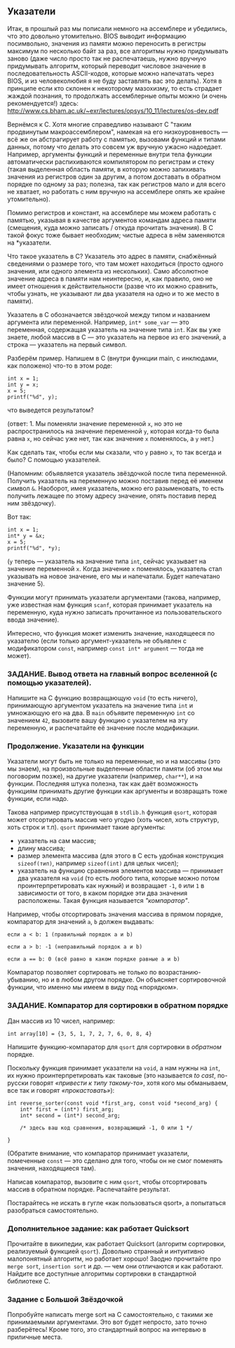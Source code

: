 ## Указатели

Итак, в прошлый раз мы пописали немного на ассемблере и убедились, что это довольно утомительно. BIOS выводит информацию посимвольно, значения из памяти можно переносить в регистры максимум по несколько байт за раз, все алгоритмы нужно придумывать заново (даже число просто так не распечатаешь, нужно вручную придумывать алгоритм, который переводит числовое значение в последовательность ASCII-кодов, которые можно напечатать через BIOS, и из человеколюбия я не буду заставлять вас это делать). Хотя в принципе если кто склонен к некоторому мазохизму, то есть страдает жаждой познания, то продолжать ассемблерные опыты можно (и очень рекомендуется!) здесь: http://www.cs.bham.ac.uk/~exr/lectures/opsys/10_11/lectures/os-dev.pdf

Вернёмся к C. Хотя многие справедливо называют C "таким продвинутым макроассемблером", намекая на его низкоуровневость — всё же он абстрагирует работу с памятью, вызовами функций и типами данных, потому что делать это совсем уж вручную ужасно надоедает. Например, аргументы функций и переменные внутри тела функции автоматически распихиваются компилятором по регистрам и стеку (такая выделенная область памяти, в которую можно запихивать значения из регистров один за другим, а потом доставать в обратном порядке по одному за раз; полезна, так как регистров мало и для всего не хватает, но работать с ним вручную на ассемблере опять же крайне утомительно).

Помимо регистров и констант, на ассемблере мы можем работать с памятью, указывая в качестве аргументов командам адреса памяти (смещения, куда можно записать / откуда прочитать значения). В C такой фокус тоже бывает необходим; чистые адреса в нём заменяются на *указатели.

Что такое указатель в C? Указатель это адрес в памяти, снабжённый сведениями о размере того, что там может находиться (просто одного значения, или одного элемента из нескольких). Само абсолютное значение адреса в памяти нам неинтересно, и, как правило, оно не имеет отношения к действительности (разве что их можно сравнить, чтобы узнать, не указывают ли два указателя на одно и то же место в памяти).

Указатель в C обозначается звёздочкой между типом и названием аргумента или переменной. Например, `int* some_var` — это переменная, содержащая указатель на значение типа `int`. Как вы уже знаете, любой массив в C — это указатель на первое из его значений, а строка — указатель на первый символ.

Разберём пример. Напишем в C (внутри функции main, с инклюдами, как положено) что-то в этом роде:

    int x = 1;
    int y = x;
    x = 5;
    printf("%d", y);

что выведется результатом?

(ответ: 1. Мы поменяли значение переменной `x`, но это не распространилось на значение переменной `y`, которая когда-то была равна `x`, но сейчас уже нет, так как значение `x` поменялось, а `y` нет.)

Как сделать так, чтобы если мы сказали, что `y` равно `x`, то так всегда и было? С помощью указателей.

(Напомним: объявляется указатель звёздочкой после типа переменной. Получить указатель на переменную можно поставив перед её именем символ `&`. Наоборот, имея указатель, можно его разыменовать, то есть получить лежащее по этому адресу значение, опять поставив перед ним звёздочку).

Вот так:

    int x = 1;
    int* y = &x;
    x = 5;
    printf("%d", *y);

(`y` теперь — указатель на значение типа `int`, сейчас указывает на значение переменной `x`. Когда значение `x` поменялось, указатель стал указывать на новое значение, его мы и напечатали. Будет напечатано значение 5).

Функции могут принимать указатели аргументами (такова, например, уже известная нам функция `scanf`, которая принимает указатель на переменную, куда нужно записать прочитанное из пользовательского ввода значение).

Интересно, что функция может изменить значение, находящееся по указателю (если только аргумент-указатель не объявлен с модификатором `const`, например `const int* argument` — тогда не может).

### ЗАДАНИЕ. Вывод ответа на главный вопрос вселенной (с помощью указателей). 

Напишите на C функцию возвращающую `void` (то есть ничего), принимающую аргументом указатель на значение типа `int` и умножающую его на два. В `main` объявите переменную `int` со значением `42`, вызовите вашу функцию с указателем на эту переменную, и распечатайте её значение после модификации.

### Продолжение. Указатели на функции

Указатели могут быть не только на переменные, но и на массивы (это мы знаем), на произвольные выделенные области памяти (об этом мы поговорим позже), на другие указатели (например, `char**`), и на функции. Последняя штука полезна, так как даёт возможность функциям принимать другие функции как аргументы и возвращать тоже функции, если надо.

Такова например присутствующая в `stdlib.h` функция `qsort`, которая может отсортировать массив чего угодно (хоть чисел, хоть структур, хоть строк и т.п). `qsort` принимает такие аргументы:

* указатель на сам массив;
* длину массива;
* размер элемента массива (для этого в C есть удобная конструкция `sizeof(тип)`, например `sizeof(int)` для целых чисел);
* указатель на функцию сравнения элементов массива — принимает два указателя на `void` (то есть любого типа, которые можно потом проинтерпретировать как нужный) и возвращает `-1`, `0` или `1` в зависимости от того, в каком порядке эти два значения расположены. Такая функция называется *"компаратор"*.

Например, чтобы отсортировать значения массива в прямом порядке, компаратор для значений `a`, `b` должен выдавать:

    если a < b: 1 (правильный порядок a и b)

    если a > b: -1 (неправильный порядок a и b)

    если a == b: 0 (всё равно в каком порядке равные a и b)

Компаратор позволяет сортировать не только по возрастанию-убыванию, но и в любом другом порядке. Он объясняет сортировочной функции, что именно мы имеем в виду под «порядком».

### ЗАДАНИЕ. Компаратор для сортировки в обратном порядке

Дан массив из 10 чисел, например:

    int array[10] = {3, 5, 1, 7, 2, 7, 6, 0, 8, 4}

Напишите функцию-компаратор для `qsort` для сортировки в _обратном_ порядке.

Поскольку функция принимает указатели на `void`, а нам нужны на `int`, их нужно проинтерпретировать как таковые (это называется *to cast*, по-русски говорят *«привести к типу такому-то»*, хотя кого мы обманываем, все так и говорят *«прокастовать»*): 

    int reverse_sorter(const void *first_arg, const void *second_arg) {
        int* first = (int*) first_arg;
        int* second = (int*) second_arg;

        /* здесь ваш код сравнения, возвращающий -1, 0 или 1 */

    }

(Обратите внимание, что компаратор принимает указатели, помеченные `const` — это сделано для того, чтобы он не смог поменять значения, находящиеся там).

Написав компаратор, вызовите с ним `qsort`, чтобы отсортировать массив в обратном порядке. Распечатайте результат.

Постарайтесь не искать в гугле «как пользоваться qsort», а попытаться разобраться самостоятельно.

### Дополнительное задание: как работает Quicksort

Прочитайте в википедии, как работает Quicksort (алгоритм сортировки, реализуемый функцией `qsort`). Довольно странный и интуитивно малопонятный алгоритм, но работает хорошо! Заодно прочитайте про `merge sort`, `insertion sort` и др. — чем они отличаются и как работают. Найдите все доступные алгоритмы сортировки в стандартной библиотеке C.

### Задание с Большой Звёздочкой

Попробуйте написать merge sort на C самостоятельно, с такими же принимаемыми аргументами. Это вот будет непросто, зато точно разберётесь! Кроме того, это стандартный вопрос на интервью в приличные места.
